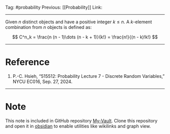 Tag: #probability 
Previous: [[Probability]]
Link: 

---

Given $n$ distinct objects and have a positive integer $k \leq n$. A $k$-element combination from $n$ objects is defined as:

$$
C^n_k = \frac{n (n - 1)\dots (n - k + 1)}{k!} = \frac{n!}{(n - k)!k!}
$$

---

# Reference

1. P.-C. Hsieh, “515512: Probability Lecture 7 - Discrete Random Variables,” NYCU EC016, Sep. 27, 2024.

---

# Note

This note is included in GitHub repository [My-Vault](https://github.com/LittleD3092/My-Vault.git). Clone this repository and open it in [obsidian](https://obsidian.md/) to enable utilities like wikilinks and graph view.